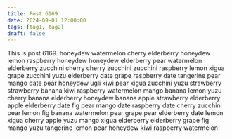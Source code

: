 ```yaml
---
title: Post 6169
date: 2024-09-01 12:00:00
tags: [tag1, tag2]
draft: false
---
```

This is post 6169.
honeydew
watermelon
cherry
elderberry
honeydew
lemon
raspberry
honeydew
honeydew
elderberry
pear
watermelon
elderberry
zucchini
cherry
cherry
zucchini
zucchini
raspberry
lemon
xigua
grape
zucchini
yuzu
elderberry
date
grape
raspberry
date
tangerine
pear
mango
date
pear
honeydew
ugli
kiwi
pear
xigua
zucchini
yuzu
strawberry
strawberry
banana
kiwi
raspberry
watermelon
mango
banana
lemon
yuzu
cherry
banana
elderberry
honeydew
banana
apple
strawberry
elderberry
apple
elderberry
date
fig
pear
mango
date
raspberry
date
cherry
zucchini
pear
lemon
fig
banana
watermelon
pear
grape
pear
elderberry
date
lemon
xigua
cherry
apple
yuzu
mango
xigua
elderberry
elderberry
grape
fig
mango
yuzu
tangerine
lemon
pear
honeydew
kiwi
raspberry
watermelon
